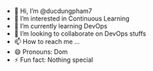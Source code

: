 - 👋 Hi, I’m @ducdungpham7
- 👀 I’m interested in Continuous Learning
- 🌱 I’m currently learning DevOps
- 💞️ I’m looking to collaborate on DevOps stuffs
- 📫 How to reach me ...
- 😄 Pronouns: Dom
- ⚡ Fun fact: Nothing special

<!---
ducdungpham7/ducdungpham7 is a ✨ special ✨ repository because its `README.md` (this file) appears on your GitHub profile.
You can click the Preview link to take a look at your changes.
--->
